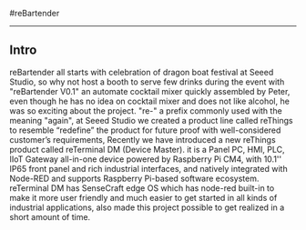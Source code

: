 #reBartender

---

## Intro

reBartender all starts with celebration of dragon boat festival at Seeed Studio, so why not host a booth to serve few drinks during the event with "reBartender V0.1" an automate cocktail mixer quickly assembled by Peter, even though he has no idea on cocktail mixer and does not like alcohol, he was so exciting about the project.
"re-" a prefix commonly used with the meaning "again", at Seeed Studio we created a product line called reThings to resemble “redefine” the product for future proof with well-considered customer’s requirements, Recently we have introduced a new reThings product called reTerminal DM (Device Master). it is a Panel PC, HMI, PLC, IIoT Gateway all-in-one device powered by Raspberry Pi CM4, with 10.1'' IP65 front panel and rich industrial interfaces, and natively integrated with Node-RED and supports Raspberry Pi-based software ecosystem. 
reTerminal DM has SenseCraft edge OS which has node-red built-in to make it more user friendly and much easier to get started in all kinds of industrial applications, also made this project possible to get realized in a short amount of time.


